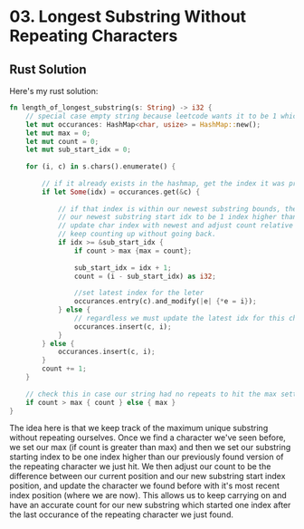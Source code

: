 # 03. Longest Substring Without Repeating Characters

## Rust Solution

Here's my rust solution:

```rust
fn length_of_longest_substring(s: String) -> i32 {
    // special case empty string because leetcode wants it to be 1 which is stupid
    let mut occurances: HashMap<char, usize> = HashMap::new();
    let mut max = 0;
    let mut count = 0;
    let mut sub_start_idx = 0;
    
    for (i, c) in s.chars().enumerate() {
        
        // if it already exists in the hashmap, get the index it was previously found at
        if let Some(idx) = occurances.get(&c) {
            
            // if that index is within our newest substring bounds, then set max and reset
            // our newest substring start idx to be 1 index higher than the last found occurance
            // update char index with newest and adjust count relative to our position so we can
            // keep counting up without going back.
            if idx >= &sub_start_idx {            
                if count > max {max = count};
                
                sub_start_idx = idx + 1;
                count = (i - sub_start_idx) as i32;
                
                //set latest index for the leter
                occurances.entry(c).and_modify(|e| {*e = i});               
            } else {  
                // regardless we must update the latest idx for this char.
                occurances.insert(c, i);
            }
        } else {
            occurances.insert(c, i);
        }
        count += 1;
    }
    
    // check this in case our string had no repeats to hit the max setter
    if count > max { count } else { max }
}
```

The idea here is that we keep track of the maximum unique substring without
repeating ourselves.  Once we find a character we've seen before, we set our max
(if count is greater than max) and then we set our substring starting index to
be one index higher than our previously found version of the repeating character
we just hit.  We then adjust our count to be the difference between our current
position and our new substring start index position, and update the character we
found before with it's most recent index position (where we are now). This
allows us to keep carrying on and have an accurate count for our new substring
which started one index after the last occurance of the repeating character we
just found.

